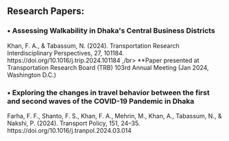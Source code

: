 <h2> Research Papers: </h2>

<h3> •	Assessing Walkability in Dhaka's Central Business Districts </h3>
Khan, F. A., & Tabassum, N. (2024). Transportation Research Interdisciplinary Perspectives, 27, 101184. https://doi.org/10.1016/j.trip.2024.101184 ,/br>
**Paper presented at Transportation Research Board (TRB) 103rd Annual Meeting (Jan 2024, Washington D.C.)

<h3> •	Exploring the changes in travel behavior between the first and second waves of the COVID-19 Pandemic in Dhaka </h3>
Farha, F. F., Shanto, F. S., Khan, F. A., Mehrin, M., Khan, A., Tabassum, N., & Nakshi, P. (2024). Transport Policy, 151, 24–35. https://doi.org/10.1016/j.tranpol.2024.03.014

